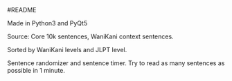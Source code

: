 #README

Made in Python3 and PyQt5

Source: Core 10k sentences, WaniKani context sentences.

Sorted by WaniKani levels and JLPT level.

Sentence randomizer and sentence timer. Try to read as many sentences as possible in 1 minute.
